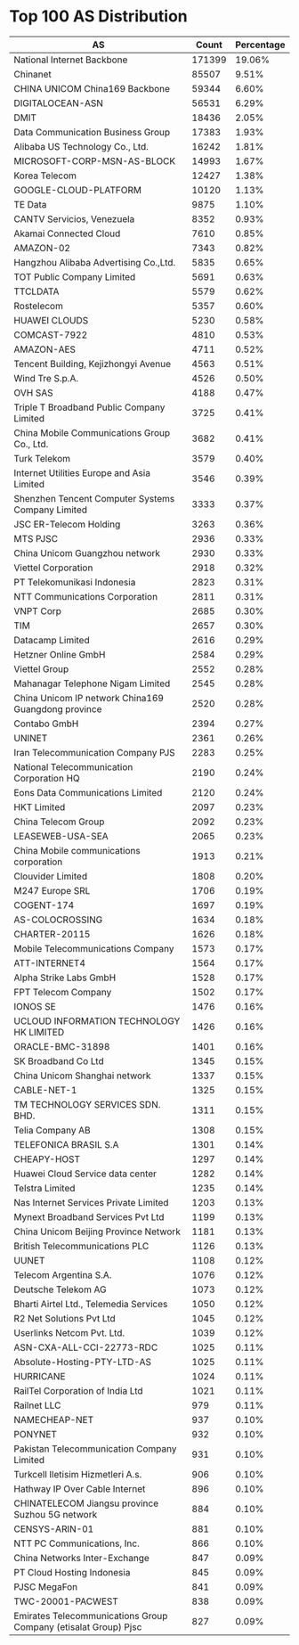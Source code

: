 # Top 100 AS Distribution
| AS | Count | Percentage |
|----|----|----|
| National Internet Backbone | 171399 | 19.06% |
| Chinanet | 85507 | 9.51% |
| CHINA UNICOM China169 Backbone | 59344 | 6.60% |
| DIGITALOCEAN-ASN | 56531 | 6.29% |
| DMIT | 18436 | 2.05% |
| Data Communication Business Group | 17383 | 1.93% |
| Alibaba US Technology Co., Ltd. | 16242 | 1.81% |
| MICROSOFT-CORP-MSN-AS-BLOCK | 14993 | 1.67% |
| Korea Telecom | 12427 | 1.38% |
| GOOGLE-CLOUD-PLATFORM | 10120 | 1.13% |
| TE Data | 9875 | 1.10% |
| CANTV Servicios, Venezuela | 8352 | 0.93% |
| Akamai Connected Cloud | 7610 | 0.85% |
| AMAZON-02 | 7343 | 0.82% |
| Hangzhou Alibaba Advertising Co.,Ltd. | 5835 | 0.65% |
| TOT Public Company Limited | 5691 | 0.63% |
| TTCLDATA | 5579 | 0.62% |
| Rostelecom | 5357 | 0.60% |
| HUAWEI CLOUDS | 5230 | 0.58% |
| COMCAST-7922 | 4810 | 0.53% |
| AMAZON-AES | 4711 | 0.52% |
| Tencent Building, Kejizhongyi Avenue | 4563 | 0.51% |
| Wind Tre S.p.A. | 4526 | 0.50% |
| OVH SAS | 4188 | 0.47% |
| Triple T Broadband Public Company Limited | 3725 | 0.41% |
| China Mobile Communications Group Co., Ltd. | 3682 | 0.41% |
| Turk Telekom | 3579 | 0.40% |
| Internet Utilities Europe and Asia Limited | 3546 | 0.39% |
| Shenzhen Tencent Computer Systems Company Limited | 3333 | 0.37% |
| JSC ER-Telecom Holding | 3263 | 0.36% |
| MTS PJSC | 2936 | 0.33% |
| China Unicom Guangzhou network | 2930 | 0.33% |
| Viettel Corporation | 2918 | 0.32% |
| PT Telekomunikasi Indonesia | 2823 | 0.31% |
| NTT Communications Corporation | 2811 | 0.31% |
| VNPT Corp | 2685 | 0.30% |
| TIM | 2657 | 0.30% |
| Datacamp Limited | 2616 | 0.29% |
| Hetzner Online GmbH | 2584 | 0.29% |
| Viettel Group | 2552 | 0.28% |
| Mahanagar Telephone Nigam Limited | 2545 | 0.28% |
| China Unicom IP network China169 Guangdong province | 2520 | 0.28% |
| Contabo GmbH | 2394 | 0.27% |
| UNINET | 2361 | 0.26% |
| Iran Telecommunication Company PJS | 2283 | 0.25% |
| National Telecommunication Corporation HQ | 2190 | 0.24% |
| Eons Data Communications Limited | 2120 | 0.24% |
| HKT Limited | 2097 | 0.23% |
| China Telecom Group | 2092 | 0.23% |
| LEASEWEB-USA-SEA | 2065 | 0.23% |
| China Mobile communications corporation | 1913 | 0.21% |
| Clouvider Limited | 1808 | 0.20% |
| M247 Europe SRL | 1706 | 0.19% |
| COGENT-174 | 1697 | 0.19% |
| AS-COLOCROSSING | 1634 | 0.18% |
| CHARTER-20115 | 1626 | 0.18% |
| Mobile Telecommunications Company | 1573 | 0.17% |
| ATT-INTERNET4 | 1564 | 0.17% |
| Alpha Strike Labs GmbH | 1528 | 0.17% |
| FPT Telecom Company | 1502 | 0.17% |
| IONOS SE | 1476 | 0.16% |
| UCLOUD INFORMATION TECHNOLOGY HK LIMITED | 1426 | 0.16% |
| ORACLE-BMC-31898 | 1401 | 0.16% |
| SK Broadband Co Ltd | 1345 | 0.15% |
| China Unicom Shanghai network | 1337 | 0.15% |
| CABLE-NET-1 | 1325 | 0.15% |
| TM TECHNOLOGY SERVICES SDN. BHD. | 1311 | 0.15% |
| Telia Company AB | 1308 | 0.15% |
| TELEFONICA BRASIL S.A | 1301 | 0.14% |
| CHEAPY-HOST | 1297 | 0.14% |
| Huawei Cloud Service data center | 1282 | 0.14% |
| Telstra Limited | 1235 | 0.14% |
| Nas Internet Services Private Limited | 1203 | 0.13% |
| Mynext Broadband Services Pvt Ltd | 1199 | 0.13% |
| China Unicom Beijing Province Network | 1181 | 0.13% |
| British Telecommunications PLC | 1126 | 0.13% |
| UUNET | 1108 | 0.12% |
| Telecom Argentina S.A. | 1076 | 0.12% |
| Deutsche Telekom AG | 1073 | 0.12% |
| Bharti Airtel Ltd., Telemedia Services | 1050 | 0.12% |
| R2 Net Solutions Pvt Ltd | 1045 | 0.12% |
| Userlinks Netcom Pvt. Ltd. | 1039 | 0.12% |
| ASN-CXA-ALL-CCI-22773-RDC | 1025 | 0.11% |
| Absolute-Hosting-PTY-LTD-AS | 1025 | 0.11% |
| HURRICANE | 1024 | 0.11% |
| RailTel Corporation of India Ltd | 1021 | 0.11% |
| Railnet LLC | 979 | 0.11% |
| NAMECHEAP-NET | 937 | 0.10% |
| PONYNET | 932 | 0.10% |
| Pakistan Telecommunication Company Limited | 931 | 0.10% |
| Turkcell Iletisim Hizmetleri A.s. | 906 | 0.10% |
| Hathway IP Over Cable Internet | 896 | 0.10% |
| CHINATELECOM Jiangsu province Suzhou 5G network | 884 | 0.10% |
| CENSYS-ARIN-01 | 881 | 0.10% |
| NTT PC Communications, Inc. | 866 | 0.10% |
| China Networks Inter-Exchange | 847 | 0.09% |
| PT Cloud Hosting Indonesia | 845 | 0.09% |
| PJSC MegaFon | 841 | 0.09% |
| TWC-20001-PACWEST | 838 | 0.09% |
| Emirates Telecommunications Group Company (etisalat Group) Pjsc | 827 | 0.09% |
